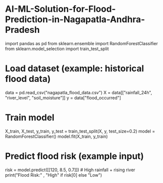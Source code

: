 # AI-ML-Solution-for-Flood-Prediction-in-Nagapatla-Andhra-Pradesh
import pandas as pd
from sklearn.ensemble import RandomForestClassifier
from sklearn.model_selection import train_test_split

# Load dataset (example: historical flood data)
data = pd.read_csv("nagapatla_flood_data.csv")
X = data[["rainfall_24h", "river_level", "soil_moisture"]]
y = data["flood_occurred"]

# Train model
X_train, X_test, y_train, y_test = train_test_split(X, y, test_size=0.2)
model = RandomForestClassifier()
model.fit(X_train, y_train)

# Predict flood risk (example input)
risk = model.predict([[120, 8.5, 0.7]])  # High rainfall + rising river
print("Flood Risk:" , "High" if risk[0] else "Low")
